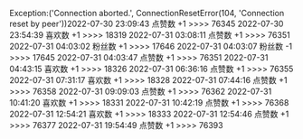 Exception:('Connection aborted.', ConnectionResetError(104, 'Connection reset by peer'))2022-07-30  23:09:43   点赞数 +1 >>>> 76345
2022-07-30  23:54:39   喜欢数 +1 >>>> 18319
2022-07-31  03:08:11   点赞数 +1 >>>> 76351
2022-07-31  04:03:02   粉丝数 +1 >>>> 17646
2022-07-31  04:03:07   粉丝数 -1 >>>> 17645
2022-07-31  04:03:47   点赞数 +1 >>>> 76351
2022-07-31  04:43:15   喜欢数 +1 >>>> 18326
2022-07-31  06:36:16   点赞数 +1 >>>> 76355
2022-07-31  07:31:17   喜欢数 +1 >>>> 18328
2022-07-31  07:44:16   点赞数 +1 >>>> 76358
2022-07-31  09:09:03   点赞数 +1 >>>> 76362
2022-07-31  10:41:20   喜欢数 +1 >>>> 18331
2022-07-31  10:42:19   点赞数 +1 >>>> 76368
2022-07-31  12:54:21   喜欢数 +1 >>>> 18333
2022-07-31  12:54:46   点赞数 +1 >>>> 76377
2022-07-31  19:54:49   点赞数 +1 >>>> 76393

